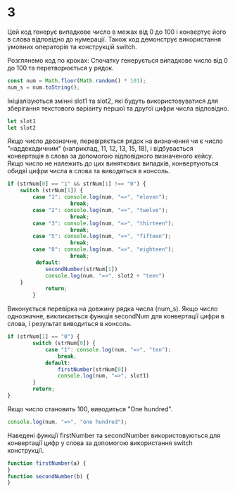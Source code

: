 # 3
Цей код генерує випадкове число в межах від 0 до 100 і конвертує його в слова відповідно до нумерації. Також код демонструє використання умовних операторів та конструкцій switch.

Розглянемо код по кроках:
Спочатку генерується випадкове число від 0 до 100 та перетворюється у рядок.
```javascript
const num = Math.floor(Math.random() * 101);
num_s = num.toString();
```

Ініціалізуються змінні slot1 та slot2, які будуть використовуватися для зберігання текстового варіанту першої та другої цифри числа відповідно.
```javascript
let slot1
let slot2
```


Якщо число двозначне, перевіряється рядок на визначення чи є число "наддекадичним" (наприклад, 11, 12, 13, 15, 18), і відбувається конвертація в слова за допомогою відповідного визначеного кейсу. Якщо число не належить до цих виняткових випадків, конвертуються обидві цифри числа в слова та виводяться в консоль.
```javascript
if (strNum[0] == "1" && strNum[1] !== "0") {
    switch (strNum[1]) {
        case "1": console.log(num, "=>", "eleven");
                    break;
        case "2": console.log(num, "=>", "twelve");
                    break;
        case "3": console.log(num, "=>", "thirteen");
                    break;
        case "5": console.log(num, "=>", "fifteen");
                    break;
        case "8": console.log(num, "=>", "eighteen");
                    break;
         default:
            secondNumber(strNum[1])
            console.log(num, "=>", slot2 + "teen")
    }
            return;
        }
```

Виконується перевірка на довжину рядка числа (num_s). Якщо число однозначне, викликається функція secondNum для конвертації цифри в слова, і результат виводиться в консоль.
```javascript
if (strNum[1] == "0") {
        switch (strNum[0]) {
            case "1": console.log(num, "=>", "ten");
                break;
            default:
                firstNumber(strNum[0])
                console.log(num, "=>", slot1)
        }
        return;
}
```


Якщо число становить 100, виводиться "One hundred".
```javascript
console.log(num, "=>", "one hundred");
```

Наведені функції firstNumber та secondNumber використовуються для конвертації цифр у слова за допомогою використання switch конструкції.
```javascript
function firstNumber(a) {
}
function secondNumber(b) {
}
```

